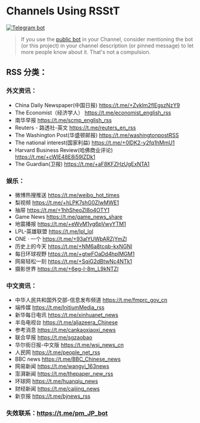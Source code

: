 # Channels Using RSStT

[![Telegram bot](https://img.shields.io/badge/bot-%40RSStT__Bot-informational?logo=telegram)](https://t.me/NewRSSBbot)

> If you use the [public bot](https://t.me/NewRSSBbot) in your Channel, consider mentioning the bot (or this project) in your channel description (or pinned message) to let more people know about it. That's not a compulsion.

## RSS 分类：

### 外文资讯：
- China Daily Newspaper(中国日报) https://t.me/+Zvklm2flEgszNzY9
- The Economist（经济学人） https://t.me/economist_english_rss
- 南华早报 https://t.me/scmp_english_rss
- Reuters - 路透社-英文 https://t.me/reuters_en_rss
- The Washington Post(华盛顿邮报) https://t.me/washingtonpostRSS
- The national interest(国家利益) https://t.me/+0lDK2-y2fq1hMmU1
- Harvard Business Review(哈佛商业评论) https://t.me/+cWlE48E8i59lZDk1
- The Guardian(卫报) https://t.me/+aF8KFZHzUgExNTA1

### 娱乐：
- 微博热搜推送 https://t.me/weibo_hot_times
- 梨视频 https://t.me/+hLPK7shG0ZIwMWE1
- 抽屉 https://t.me/+1hhSheoZI8o4OTY1
- Game News https://t.me/game_news_share
- 地震播报 https://t.me/+eWvM1yg6pVwyYTM1
- LPL-英雄联盟 https://t.me/lpl_lol
- ONE · 一个 https://t.me/+93alYUWbARZjYmZl
- 历史上的今天 https://t.me/+NM6a8tcqb-kxNGNl
- 每日环球视野 https://t.me/+gtwFOaDd4hplMGM1
- 网易轻松一刻 https://t.me/+SqiG2dBtwNc4NTk1
- 摄影世界 https://t.me/+6eg-I-8m_L9kNTZl

### 中文资讯：
- 中华人民共和国外交部-信息发布频道 https://t.me/fmprc_gov_cn
- 端传媒 https://t.me/InitiumMedia_rss
- 新华每日电讯 https://t.me/xinhuanet_news
- 半岛电视台 https://t.me/aljazeera_Chinese
- 参考消息 https://t.me/cankaoxiaoxi_news
- 联合早报 https://t.me/sgzaobao
- 华尔街日报-中文版 https://t.me/wsj_news_cn
- 人民网 https://t.me/people_net_rss
- BBC news https://t.me/BBC_Chinese_news
- 网易新闻 https://t.me/wangyi_163news
- 澎湃新闻 https://t.me/thepaper_new_rss
- 环球网 https://t.me/huanqiu_news
- 财经新闻 https://t.me/caijing_news
- 新京报 https://t.me/bjnews_rss

### 失效联系：https://t.me/pm_JP_bot